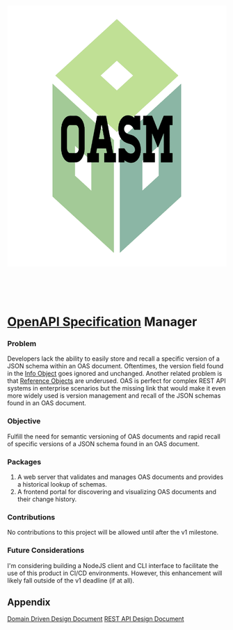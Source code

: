 <div align="center">
	<br>
	<div>
		<img width="600" height="600" src="media/logo.png" alt="oasm">
	</div>
	<br>
	<br>
	<br>
	<br>
</div>

# [OpenAPI Specification](https://github.com/OAI/OpenAPI-Specification/) Manager

### Problem
Developers lack the ability to easily store and recall a specific version of a JSON schema within an OAS document. Oftentimes, the version field found in the [Info Object](https://swagger.io/specification/#info-object) goes ignored and unchanged. Another related problem is that [Reference Objects](https://swagger.io/specification/#reference-object) are underused. OAS is perfect for complex REST API systems in enterprise scenarios but the missing link that would make it even more widely used is version management and recall of the JSON schemas found in an OAS document.

### Objective
Fulfill the need for semantic versioning of OAS documents and rapid recall of specific versions of a JSON schema found in an OAS document.

### Packages
1. A web server that validates and manages OAS documents and provides a historical lookup of schemas.
2. A frontend portal for discovering and visualizing OAS documents and their change history.

### Contributions
No contributions to this project will be allowed until after the v1 milestone.

### Future Considerations
I'm considering building a NodeJS client and CLI interface to facilitate the use of this product in CI/CD environments. However, this enhancement will likely fall outside of the v1 deadline (if at all).


## Appendix
[Domain Driven Design Document](packages/api/docs/ddd.md)
[REST API Design Document](packages/api/docs/rest.md)
